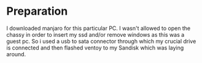 # Preparation

I downloaded manjaro for this particular PC. I wasn't allowed to open the chassy in order to insert my ssd and/or remove windows as this was a guest pc. So i used a usb to sata connector through which my crucial drive is connected and then flashed ventoy to my Sandisk which was laying around.

